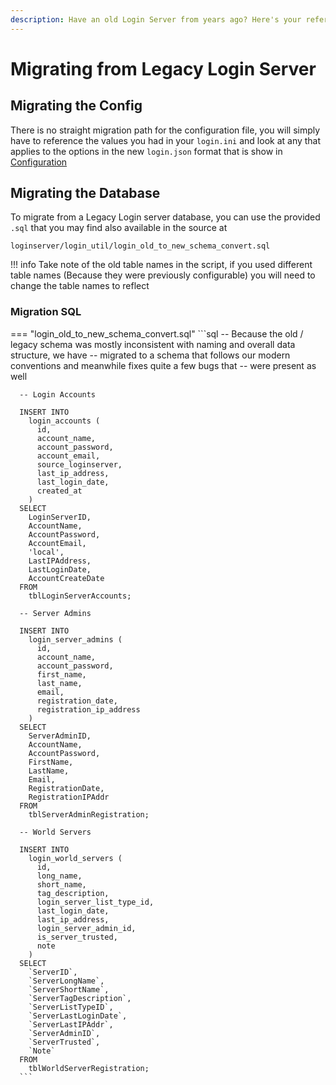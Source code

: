 ```yaml
---
description: Have an old Login Server from years ago? Here's your reference guide...
---
```


# Migrating from Legacy Login Server

## Migrating the Config

There is no straight migration path for the configuration file, you will simply have to reference the values you had in your `login.ini` and look at any that applies to the options in the new `login.json` format that is show in [Configuration](broken-reference)

## Migrating the Database

To migrate from a Legacy Login server database, you can use the provided `.sql` that you may find also available in the source at 

```
loginserver/login_util/login_old_to_new_schema_convert.sql
```

!!! info
      Take note of the old table names in the script, if you used different table names (Because they were previously configurable) you will need to change the table names to reflect


### Migration SQL

=== "login_old_to_new_schema_convert.sql"
      ```sql
      -- Because the old / legacy schema was mostly inconsistent with naming and overall data structure, we have
      -- migrated to a schema that follows our modern conventions and meanwhile fixes quite a few bugs that
      -- were present as well
      
      -- Login Accounts
      
      INSERT INTO
        login_accounts (
          id,
          account_name,
          account_password,
          account_email,
          source_loginserver,
          last_ip_address,
          last_login_date,
          created_at
        )
      SELECT
        LoginServerID,
        AccountName,
        AccountPassword,
        AccountEmail,
        'local',
        LastIPAddress,
        LastLoginDate,
        AccountCreateDate
      FROM
        tblLoginServerAccounts;
      
      -- Server Admins
      
      INSERT INTO
        login_server_admins (
          id,
          account_name,
          account_password,
          first_name,
          last_name,
          email,
          registration_date,
          registration_ip_address
        )
      SELECT
        ServerAdminID,
        AccountName,
        AccountPassword,
        FirstName,
        LastName,
        Email,
        RegistrationDate,
        RegistrationIPAddr
      FROM
        tblServerAdminRegistration;
      
      -- World Servers
      
      INSERT INTO
        login_world_servers (
          id,
          long_name,
          short_name,
          tag_description,
          login_server_list_type_id,
          last_login_date,
          last_ip_address,
          login_server_admin_id,
          is_server_trusted,
          note
        )
      SELECT
        `ServerID`,
        `ServerLongName`,
        `ServerShortName`,
        `ServerTagDescription`,
        `ServerListTypeID`,
        `ServerLastLoginDate`,
        `ServerLastIPAddr`,
        `ServerAdminID`,
        `ServerTrusted`,
        `Note`
      FROM
        tblWorldServerRegistration;
      ```
